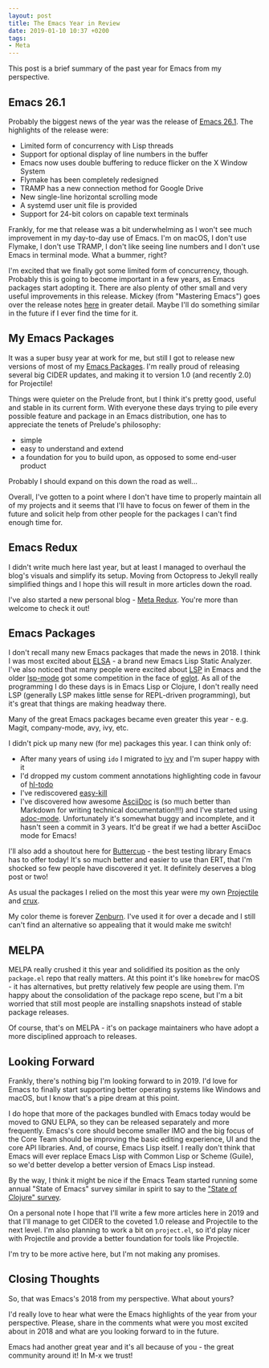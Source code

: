 ```yaml
---
layout: post
title: The Emacs Year in Review
date: 2019-01-10 10:37 +0200
tags:
- Meta
---
```


This post is a brief summary of the past year for Emacs from my perspective.

## Emacs 26.1

Probably the biggest news of the year was the release of [Emacs 26.1](https://www.gnu.org/software/emacs/news/NEWS.26.1).
The highlights of the release were:

* Limited form of concurrency with Lisp threads
* Support for optional display of line numbers in the buffer
* Emacs now uses double buffering to reduce flicker on the X Window System
* Flymake has been completely redesigned
* TRAMP has a new connection method for Google Drive
* New single-line horizontal scrolling mode
* A systemd user unit file is provided
* Support for 24-bit colors on capable text terminals

Frankly, for me that release was a bit underwhelming as I won't see
much improvement in my day-to-day use of Emacs.  I'm on macOS, I
don't use Flymake, I don't use TRAMP, I don't like seeing line numbers
and I don't use Emacs in terminal mode.  What a bummer, right?

I'm excited that we finally got some limited form of concurrency,
though. Probably this is going to become important in a few years, as
Emacs packages start adopting it. There are also plenty of other small
and very useful improvements in this release. Mickey (from "Mastering
Emacs") goes over the release notes
[here](https://www.masteringemacs.org/article/whats-new-in-emacs-26-1)
in greater detail. Maybe I'll do something similar in the future if I
ever find the time for it.

## My Emacs Packages

It was a super busy year at work for me, but still I got to release
new versions of most of my [Emacs
Packages](https://metaredux.com/projects).  I'm really proud of
releasing several big CIDER updates, and making it to version 1.0 (and
recently 2.0) for Projectile!

Things were quieter on the Prelude front, but I think it's pretty
good, useful and stable in its current form.  With everyone these days
trying to pile every possible feature and package in an Emacs
distribution, one has to appreciate the tenets of Prelude's
philosophy:

* simple
* easy to understand and extend
* a foundation for you to build upon, as opposed to some end-user product

Probably I should expand on this down the road as well...

Overall, I've gotten to a point where I don't have time to properly
maintain all of my projects and it seems that I'll have to focus on
fewer of them in the future and solicit help from other people for the
packages I can't find enough time for.

## Emacs Redux

I didn't write much here last year, but at least I managed to overhaul the
blog's visuals and simplify its setup. Moving from Octopress to Jekyll
really simplified things and I hope this will result in more articles down the road.

I've also started a new personal blog - [Meta
Redux](https://metaredux.com). You're more than welcome to check it
out!

## Emacs Packages

I don't recall many new Emacs packages that made the news in 2018. I
think I was most excited about
[ELSA](https://github.com/emacs-elsa/Elsa) - a brand new Emacs Lisp
Static Analyzer.  I've also noticed that many people were excited
about [LSP](https://langserver.org/) in Emacs and the older
[lsp-mode](https://github.com/emacs-lsp/lsp-mode) got some competition
in the face of [eglot](https://github.com/joaotavora/eglot).  As all
of the programming I do these days is in Emacs Lisp or Clojure, I
don't really need LSP (generally LSP makes little sense for
REPL-driven programming), but it's great that things are making
headway there.

Many of the great Emacs packages became even greater this year - e.g. Magit, company-mode, avy, ivy, etc.

I didn't pick up many new (for me) packages this year. I can think only of:

* After many years of using `ido` I migrated to [ivy](https://github.com/abo-abo/swiper#ivy) and I'm super happy with it
* I'd dropped my custom comment annotations highlighting code in favour of [hl-todo](https://github.com/tarsius/hl-todo)
* I've rediscovered [easy-kill](https://github.com/leoliu/easy-kill)
* I've discovered how awesome [AsciiDoc](https://asciidoctor.org/) is
  (so much better than Markdown for writing technical
  documentation!!!) and I've started using
  [adoc-mode](https://github.com/sensorflo/adoc-mode). Unfortunately
  it's somewhat buggy and incomplete, and it hasn't seen a commit in 3
  years. It'd be great if we had a better AsciiDoc mode for Emacs!

I'll also add a shoutout here for
[Buttercup](https://github.com/jorgenschaefer/emacs-buttercup) - the
best testing library Emacs has to offer today! It's so much better and
easier to use than ERT, that I'm shocked so few people have discovered
it yet. It definitely deserves a blog post or two!

As usual the packages I relied on the most this year were my own
[Projectile](https://github.com/bbatsov/projectile) and
[crux](https://github.com/bbatsov/crux).

My color theme is forever [Zenburn](https://github.com/bbatsov/zenburn-emacs). I've used it for over a decade
and I still can't find an alternative so appealing that it would make me switch!

## MELPA

MELPA really crushed it this year and solidified its position as the only `package.el` repo that really matters.
At this point it's like `homebrew` for macOS - it has alternatives, but pretty relatively few people are using them.
I'm happy about the consolidation of the package repo scene, but I'm a bit worried that still most people are
installing snapshots instead of stable package releases.

Of course, that's on MELPA - it's on package maintainers who have adopt a more disciplined approach to releases.

## Looking Forward

Frankly, there's nothing big I'm looking forward to in 2019. I'd love for Emacs to finally start
supporting better operating systems like Windows and macOS, but I know that's a pipe dream at this point.

I do hope that more of the packages bundled with Emacs today would be moved to GNU ELPA, so they can be released
separately and more frequently. Emacs's core should become smaller IMO and the big focus of the Core Team should be
improving the basic editing experience, UI and the core API libraries. And, of course, Emacs Lisp itself.
I really don't think that Emacs will ever replace Emacs Lisp with Common Lisp or Scheme (Guile), so we'd better
develop a better version of Emacs Lisp instead.

By the way, I think it might be nice if the Emacs Team started running some annual "State of Emacs" survey similar in
spirit to say to the ["State of Clojure" survey](https://clojure.org/news/2019/01/07/clojure-2019-survey).

On a personal note I hope that I'll write a few more articles here in 2019 and that I'll manage to get CIDER to the coveted
1.0 release and Projectile to the next level. I'm also planning to work a bit on `project.el`, so it'd play nicer with
Projectile and provide a better foundation for tools like Projectile.

I'm try to be more active here, but I'm not making any promises.

## Closing Thoughts

So, that was Emacs's 2018 from my perspective. What about yours?

I'd really love to hear what were the Emacs highlights of the year
from your perspective. Please, share in the comments what were you
most excited about in 2018 and what are you looking forward to in the
future.

Emacs had another great year and it's all because of you - the great community around it!
In M-x we trust!
